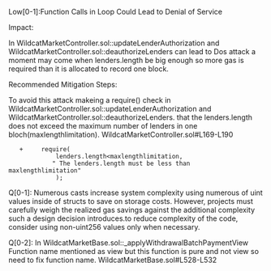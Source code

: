 Low[0-1]:Function Calls in Loop Could Lead to Denial of Service

Impact:

In WildcatMarketController.sol::updateLenderAuthorization 
and WildcatMarketController.sol::deauthorizeLenders can lead to Dos attack a moment may come when lenders.length be big enough
so more gas is required than it is allocated to record one block.

Recommended Mitigation Steps:

To avoid this attack makeing a require() check in WildcatMarketController.sol::updateLenderAuthorization 
and WildcatMarketController.sol::deauthorizeLenders.
that the lenders.length does not exceed the maximum number of lenders in one bloch(maxlengthlimitation).
 WildcatMarketController.sol#L169-L190

       +     require(
                 lenders.length<maxlengthlimitation,
                " The lenders.length must be less than maxlengthlimitation" 
                 );



Q[0-1]: Numerous casts increase system complexity
using numerous of uint values inside of structs to save on storage costs. However, projects must carefully weigh the realized gas savings against the additional complexity such a design decision introduces.to reduce complexity of the code, consider using non-uint256 values only when necessary. 

Q[0-2]: In WildcatMarketBase.sol::_applyWithdrawalBatchPaymentView Function name mentioned as view but this function is pure and not view so need to fix function name. WildcatMarketBase.sol#L528-L532
